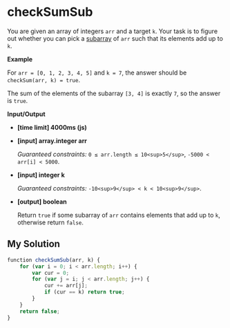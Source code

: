 # checkSumSub
﻿You are given an array of integers `arr` and a target `k`. Your task is to figure out whether you can pick a [subarray](keyword://contiguous-subarray) of `arr` such that its elements add up to `k`.

**Example**

For `arr = [0, 1, 2, 3, 4, 5]` and `k = 7`, the answer should be
`checkSum(arr, k) = true`.

The sum of the elements of the subarray `[3, 4]` is exactly `7`, so the answer is `true`.

**Input/Output**

*   **[time limit] 4000ms (js)**

*   **[input] array.integer arr**

    _Guaranteed constraints:_
    `0 ≤ arr.length ≤ 10<sup>5</sup>`,
    `-5000 < arr[i] < 5000`.

*   **[input] integer k**

    _Guaranteed constraints:_
    `-10<sup>9</sup> < k < 10<sup>9</sup>`.

*   **[output] boolean**

    Return `true` if some subarray of `arr` contains elements that add up to `k`, otherwise return `false`.


## My Solution
```javascript
﻿function checkSumSub(arr, k) {
    for (var i = 0; i < arr.length; i++) {
        var cur = 0;
        for (var j = i; j < arr.length; j++) {
            cur += arr[j];
            if (cur == k) return true;
        }
    }
    return false;
}
​
```
